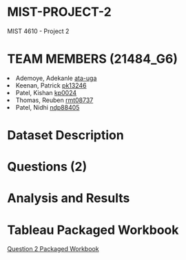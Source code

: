 # MIST-PROJECT-2
MIST 4610 - Project 2 
<h1>TEAM MEMBERS (21484_G6)</h1>
<li>Ademoye, Adekanle <a href="https://github.com/ata-uga">ata-uga</a></li>
<li>Keenan, Patrick <a href="https://github.com/pjkkeenan">pk13246</a></li>
<li>Patel, Kishan <a href="https://github.com/kp0024">kp0024</a></li>
<li>Thomas, Reuben <a href="https://github.com/Reubenuga">rmt08737</a></li>
<li>Patel, Nidhi <a href="https://github.com/ndp88405">ndp88405</a></li>
<h1> Dataset Description </h1>
<h1> Questions (2) </h1>
<h1> Analysis and Results </h1>
<h1> Tableau Packaged Workbook </h1>
<a href="https://raw.githubusercontent.com/ndp88405/MIST-PROJECT-2/refs/heads/main/Prokect%202%20-%20Question%202.twbx">Question 2 Packaged Workbook</a>
